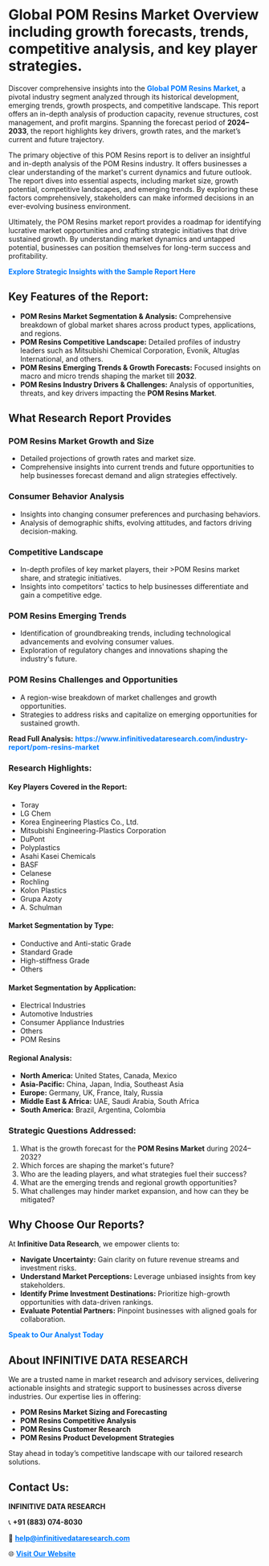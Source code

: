 <h1>Global POM Resins Market Overview including growth forecasts, trends, competitive analysis, and key player strategies.</h1>
<p>
Discover comprehensive insights into the 
<a href="https://www.infinitivedataresearch.com/industry-report/pom-resins-market" rel="dofollow" style="color: #007BFF; text-decoration: none;"><strong>Global POM Resins Market</strong></a>, a pivotal industry segment analyzed through its historical development, emerging trends, growth prospects, and competitive landscape. This report offers an in-depth analysis of production capacity, revenue structures, cost management, and profit margins. Spanning the forecast period of <strong>2024–2033</strong>, the report highlights key drivers, growth rates, and the market’s current and future trajectory.
</p>
<p>
The primary objective of this POM Resins report is to deliver an insightful and in-depth analysis of the POM Resins industry. It offers businesses a clear understanding of the market's current dynamics and future outlook. The report dives into essential aspects, including market size, growth potential, competitive landscapes, and emerging trends. By exploring these factors comprehensively, stakeholders can make informed decisions in an ever-evolving business environment.
</p>
<p>
Ultimately, the POM Resins market report provides a roadmap for identifying lucrative market opportunities and crafting strategic initiatives that drive sustained growth. By understanding market dynamics and untapped potential, businesses can position themselves for long-term success and profitability.
</p>
<p>
<a href="https://www.infinitivedataresearch.com/request-sample/reportId=102180" style="color: #007BFF; text-decoration: none;"><strong>Explore Strategic Insights with the Sample Report Here</strong></a>
</p>

<h2>Key Features of the Report:</h2>
<ul>
<li><strong>POM Resins Market Segmentation & Analysis:</strong> Comprehensive breakdown of global market shares across product types, applications, and regions.</li>
<li><strong>POM Resins Competitive Landscape:</strong> Detailed profiles of industry leaders such as Mitsubishi Chemical Corporation, Evonik, Altuglas International, and others.</li>
<li><strong>POM Resins Emerging Trends & Growth Forecasts:</strong> Focused insights on macro and micro trends shaping the market till <strong>2032</strong>.</li>
<li><strong>POM Resins Industry Drivers & Challenges:</strong> Analysis of opportunities, threats, and key drivers impacting the <strong>POM Resins Market</strong>.</li>
</ul>

<h2>What Research Report Provides</h2>
<h3>POM Resins Market Growth and Size</h3>
<ul>
<li>Detailed projections of growth rates and market size.</li>
<li>Comprehensive insights into current trends and future opportunities to help businesses forecast demand and align strategies effectively.</li>
</ul>

<h3>Consumer Behavior Analysis</h3>
<ul>
<li>Insights into changing consumer preferences and purchasing behaviors.</li>
<li>Analysis of demographic shifts, evolving attitudes, and factors driving decision-making.</li>
</ul>

<h3>Competitive Landscape</h3>
<ul>
<li>In-depth profiles of key market players, their >POM Resins market share, and strategic initiatives.</li>
<li>Insights into competitors' tactics to help businesses differentiate and gain a competitive edge.</li>
</ul>

<h3>POM Resins Emerging Trends</h3>
<ul>
<li>Identification of groundbreaking trends, including technological advancements and evolving consumer values.</li>
<li>Exploration of regulatory changes and innovations shaping the industry's future.</li>
</ul>

<h3>POM Resins Challenges and Opportunities</h3>
<ul>
<li>A region-wise breakdown of market challenges and growth opportunities.</li>
<li>Strategies to address risks and capitalize on emerging opportunities for sustained growth.</li>
</ul>
<p><strong>Read Full Analysis:</strong> <a href="https://www.infinitivedataresearch.com/industry-report/pom-resins-market" rel="dofollow" style="color: #007BFF; text-decoration: none;"><strong>https://www.infinitivedataresearch.com/industry-report/pom-resins-market</strong></a></p>
<h3>Research Highlights:</h3>
<h4>Key Players Covered in the Report:</h4>
<ul><li>Toray</li><li>LG Chem</li><li>Korea Engineering Plastics Co., Ltd.</li><li>Mitsubishi Engineering-Plastics Corporation</li><li>DuPont</li><li>Polyplastics</li><li>Asahi Kasei Chemicals</li><li>BASF</li><li>Celanese</li><li>Rochling</li><li>Kolon Plastics</li><li>Grupa Azoty</li><li>A. Schulman</li></ul>
<h4>Market Segmentation by Type:</h4>
<ul><li>Conductive and Anti-static Grade</li><li>Standard Grade</li><li>High-stiffness Grade</li><li>Others</li></ul>
<h4>Market Segmentation by Application:</h4>
<ul><li>Electrical Industries</li><li>Automotive Industries</li><li>Consumer Appliance Industries</li><li>Others</li><li>POM Resins</li></ul>

<h4>Regional Analysis:</h4>
<ul>
<li><strong>North America:</strong> United States, Canada, Mexico</li>
<li><strong>Asia-Pacific:</strong> China, Japan, India, Southeast Asia</li>
<li><strong>Europe:</strong> Germany, UK, France, Italy, Russia</li>
<li><strong>Middle East & Africa:</strong> UAE, Saudi Arabia, South Africa</li>
<li><strong>South America:</strong> Brazil, Argentina, Colombia</li>
</ul>

<h3>Strategic Questions Addressed:</h3>
<ol>
<li>What is the growth forecast for the <strong>POM Resins Market</strong> during 2024–2032?</li>
<li>Which forces are shaping the market's future?</li>
<li>Who are the leading players, and what strategies fuel their success?</li>
<li>What are the emerging trends and regional growth opportunities?</li>
<li>What challenges may hinder market expansion, and how can they be mitigated?</li>
</ol>

<h2>Why Choose Our Reports?</h2>
<p>At <strong>Infinitive Data Research</strong>, we empower clients to:</p>
<ul>
<li><strong>Navigate Uncertainty:</strong> Gain clarity on future revenue streams and investment risks.</li>
<li><strong>Understand Market Perceptions:</strong> Leverage unbiased insights from key stakeholders.</li>
<li><strong>Identify Prime Investment Destinations:</strong> Prioritize high-growth opportunities with data-driven rankings.</li>
<li><strong>Evaluate Potential Partners:</strong> Pinpoint businesses with aligned goals for collaboration.</li>
</ul>
<p><a href="https://www.infinitivedataresearch.com/industry-report/pom-resins-market" rel="dofollow" style="color: #007BFF; text-decoration: none;"><strong>Speak to Our Analyst Today</strong></a></p>

<h2>About INFINITIVE DATA RESEARCH</h2>
<p>We are a trusted name in market research and advisory services, delivering actionable insights and strategic support to businesses across diverse industries. Our expertise lies in offering:</p>
<ul>
<li><strong>POM Resins Market Sizing and Forecasting</strong></li>
<li><strong>POM Resins Competitive Analysis</strong></li>
<li><strong>POM Resins Customer Research</strong></li>
<li><strong>POM Resins Product Development Strategies</strong></li>
</ul>
<p>Stay ahead in today’s competitive landscape with our tailored research solutions.</p>

<h2>Contact Us:</h2>
<p><strong>INFINITIVE DATA RESEARCH</strong></p>
<p>📞 <strong>+91 (883) 074-8030</strong></p>
<p>📧 <strong><a href="mailto:help@infinitivedataresearch.com" style="color: #007BFF;">help@infinitivedataresearch.com</a></strong></p>
<p>🌐 <strong><a href="https://www.infinitivedataresearch.com" rel="dofollow" style="color: #007BFF;">Visit Our Website</a></strong></p>